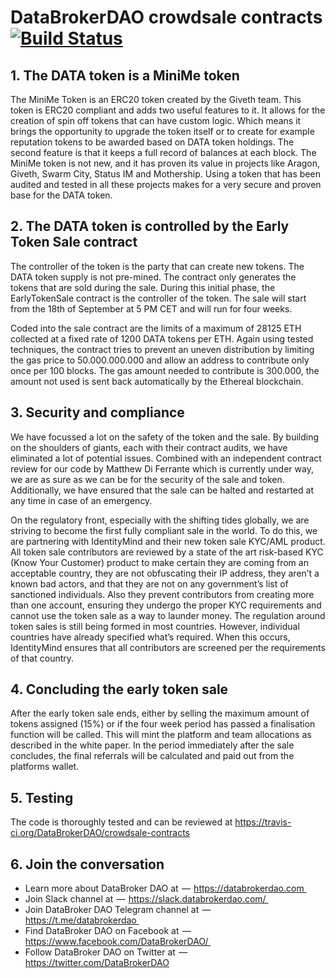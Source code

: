 # DataBrokerDAO crowdsale contracts [![Build Status](https://travis-ci.org/DataBrokerDAO/crowdsale-contracts.svg?branch=master)](https://travis-ci.org/DataBrokerDAO/crowdsale-contracts)

## 1. The DATA token is a MiniMe token
The MiniMe Token is an ERC20 token created by the Giveth team. This token is ERC20 compliant and adds two useful features to it. It allows for the creation of spin off tokens that can have custom logic. Which means it brings the opportunity to upgrade the token itself or to create for example reputation tokens to be awarded based on DATA token holdings. The second feature is that it keeps a full record of balances at each block. The MiniMe token is not new, and it has proven its value in projects like Aragon, Giveth, Swarm City, Status IM and Mothership. Using a token that has been audited and tested in all these projects makes for a very secure and proven base for the DATA token.

## 2. The DATA token is controlled by the Early Token Sale contract
The controller of the token is the party that can create new tokens. The DATA token supply is not pre-mined. The contract only generates the tokens that are sold during the sale. During this initial phase, the EarlyTokenSale contract is the controller of the token. The sale will start from the 18th of September at 5 PM CET and will run for four weeks.

Coded into the sale contract are the limits of a maximum of 28125 ETH collected at a fixed rate of 1200 DATA tokens per ETH. Again using tested techniques, the contract tries to prevent an uneven distribution by limiting the gas price to 50.000.000.000 and allow an address to contribute only once per 100 blocks. The gas amount needed to contribute is 300.000, the amount not used is sent back automatically by the Ethereal blockchain.

## 3. Security and compliance
We have focussed a lot on the safety of the token and the sale. By building on the shoulders of giants, each with their contract audits, we have eliminated a lot of potential issues. Combined with an independent contract review for our code by Matthew Di Ferrante which is currently under way, we are as sure as we can be for the security of the sale and token. Additionally, we have ensured that the sale can be halted and restarted at any time in case of an emergency.

On the regulatory front, especially with the shifting tides globally, we are striving to become the first fully compliant sale in the world. To do this, we are partnering with IdentityMind and their new token sale KYC/AML product. All token sale contributors are reviewed by a state of the art risk-based KYC (Know Your Customer) product to make certain they are coming from an acceptable country, they are not obfuscating their IP address, they aren’t a known bad actors, and that they are not on any government’s list of sanctioned individuals. Also they prevent contributors from creating more than one account, ensuring they undergo the proper KYC requirements and cannot use the token sale as a way to launder money. The regulation around token sales is still being formed in most countries. However, individual countries have already specified what’s required. When this occurs, IdentityMind ensures that all contributors are screened per the requirements of that country.

## 4. Concluding the early token sale

After the early token sale ends, either by selling the maximum amount of tokens assigned (15%) or if the four week period has passed a finalisation function will be called. This will mint the platform and team allocations as described in the white paper. In the period immediately after the sale concludes, the final referrals will be calculated and paid out from the platforms wallet.

## 5. Testing

The code is thoroughly tested and can be reviewed at https://travis-ci.org/DataBrokerDAO/crowdsale-contracts

## 6. Join the conversation

* Learn more about DataBroker DAO at  —  https://databrokerdao.com 
* Join Slack channel at  —  https://slack.databrokerdao.com/ 
* Join DataBroker DAO Telegram channel at  —  https://t.me/databrokerdao 
* Find DataBroker DAO on Facebook at  —  https://www.facebook.com/DataBrokerDAO/ 
* Follow DataBroker DAO on Twitter at  —  https://twitter.com/DataBrokerDAO

